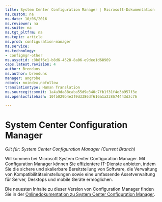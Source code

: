 ```yaml
---
title: System Center Configuration Manager | Microsoft-Dokumentation
ms.custom: na
ms.date: 10/06/2016
ms.reviewer: na
ms.suite: na
ms.tgt_pltfrm: na
ms.topic: article
ms.prod: configuration-manager
ms.service: 
ms.technology:
- configmgr-other
ms.assetid: c8b8f6c1-b8d6-4528-8a06-e9dee1d68969
caps.latest.revision: 4
author: Brenduns
ms.author: brenduns
manager: angrobe
robots: noindex,nofollow
translationtype: Human Translation
ms.sourcegitcommit: 1a4a9da88caba55d9e340c7fb1f31f4e3b957f3e
ms.openlocfilehash: 10fb029b4e3f9d3386df616a1a238674443d2c76

---
```

# <a name="system-center-configuration-manager"></a>System Center Configuration Manager

*Gilt für: System Center Configuration Manager (Current Branch)*

Willkommen bei Microsoft System Center Configuration Manager. Mit Configuration Manager können Sie effizientere IT-Dienste anbieten, indem Sie die sichere und skalierbare Bereitstellung von Software, die Verwaltung von Kompatibilitätseinstellungen sowie eine umfassende Assetverwaltung für Server, Desktops und mobile Geräte ermöglichen.  

 Die neuesten Inhalte zu dieser Version von Configuration Manager finden Sie in der [Onlinedokumentation zu System Center Configuration Manager](https://go.microsoft.com/fwlink/?LinkID=533344).



<!--HONumber=Dec16_HO3-->


